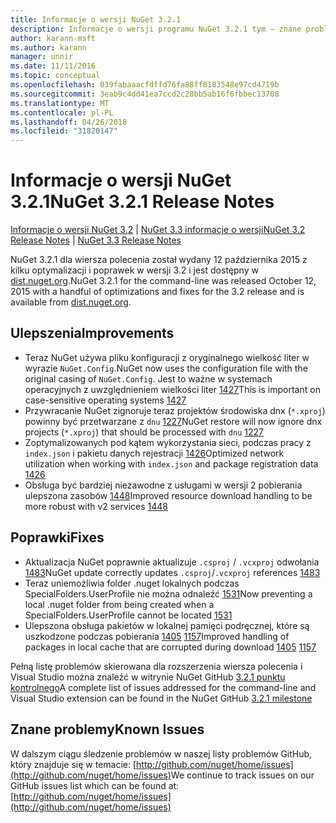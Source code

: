 ```yaml
---
title: Informacje o wersji NuGet 3.2.1
description: Informacje o wersji programu NuGet 3.2.1 tym — znane problemy, poprawki, dodatkowe funkcje i dcr.
author: karann-msft
ms.author: karann
manager: unnir
ms.date: 11/11/2016
ms.topic: conceptual
ms.openlocfilehash: 039fabaaacfdffd76fa88ff8183548e97cd4719b
ms.sourcegitcommit: 3eab9c4dd41ea7ccd2c28bb5ab16f6fbbec13708
ms.translationtype: MT
ms.contentlocale: pl-PL
ms.lasthandoff: 04/26/2018
ms.locfileid: "31820147"
---
```

# <a name="nuget-321-release-notes"></a><span data-ttu-id="6416d-103">Informacje o wersji NuGet 3.2.1</span><span class="sxs-lookup"><span data-stu-id="6416d-103">NuGet 3.2.1 Release Notes</span></span>

<span data-ttu-id="6416d-104">[Informacje o wersji NuGet 3.2](../release-notes/nuget-3.2.md) | [NuGet 3.3 informacje o wersji](../release-notes/nuget-3.3.md)</span><span class="sxs-lookup"><span data-stu-id="6416d-104">[NuGet 3.2 Release Notes](../release-notes/nuget-3.2.md) | [NuGet 3.3 Release Notes](../release-notes/nuget-3.3.md)</span></span>

<span data-ttu-id="6416d-105">NuGet 3.2.1 dla wiersza polecenia został wydany 12 października 2015 z kilku optymalizacji i poprawek w wersji 3.2 i jest dostępny w [dist.nuget.org](http://dist.nuget.org/index.html).</span><span class="sxs-lookup"><span data-stu-id="6416d-105">NuGet 3.2.1 for the command-line was released October 12, 2015 with a handful of optimizations and fixes for the 3.2 release and is available from [dist.nuget.org](http://dist.nuget.org/index.html).</span></span>

## <a name="improvements"></a><span data-ttu-id="6416d-106">Ulepszenia</span><span class="sxs-lookup"><span data-stu-id="6416d-106">Improvements</span></span>

* <span data-ttu-id="6416d-107">Teraz NuGet używa pliku konfiguracji z oryginalnego wielkość liter w wyrazie `NuGet.Config`.</span><span class="sxs-lookup"><span data-stu-id="6416d-107">NuGet now uses the configuration file with the original casing of `NuGet.Config`.</span></span>  <span data-ttu-id="6416d-108">Jest to ważne w systemach operacyjnych z uwzględnieniem wielkości liter [1427](https://github.com/NuGet/Home/issues/1427)</span><span class="sxs-lookup"><span data-stu-id="6416d-108">This is important on case-sensitive operating systems [1427](https://github.com/NuGet/Home/issues/1427)</span></span>
* <span data-ttu-id="6416d-109">Przywracanie NuGet zignoruje teraz projektów środowiska dnx (`*.xproj`) powinny być przetwarzane z `dnu` [1227](https://github.com/NuGet/Home/issues/1227)</span><span class="sxs-lookup"><span data-stu-id="6416d-109">NuGet restore will now ignore dnx projects (`*.xproj`) that should be processed with `dnu` [1227](https://github.com/NuGet/Home/issues/1227)</span></span>
* <span data-ttu-id="6416d-110">Zoptymalizowanych pod kątem wykorzystania sieci, podczas pracy z `index.json` i pakietu danych rejestracji [1426](https://github.com/NuGet/Home/issues/1426)</span><span class="sxs-lookup"><span data-stu-id="6416d-110">Optimized network utilization when working with `index.json` and package registration data [1426](https://github.com/NuGet/Home/issues/1426)</span></span>
* <span data-ttu-id="6416d-111">Obsługa być bardziej niezawodne z usługami w wersji 2 pobierania ulepszona zasobów [1448](https://github.com/NuGet/Home/issues/1448)</span><span class="sxs-lookup"><span data-stu-id="6416d-111">Improved resource download handling to be more robust with v2 services [1448](https://github.com/NuGet/Home/issues/1448)</span></span>

## <a name="fixes"></a><span data-ttu-id="6416d-112">Poprawki</span><span class="sxs-lookup"><span data-stu-id="6416d-112">Fixes</span></span>

* <span data-ttu-id="6416d-113">Aktualizacja NuGet poprawnie aktualizuje `.csproj` / `.vcxproj` odwołania [1483](https://github.com/NuGet/Home/issues/1483)</span><span class="sxs-lookup"><span data-stu-id="6416d-113">NuGet update correctly updates `.csproj`/`.vcxproj` references [1483](https://github.com/NuGet/Home/issues/1483)</span></span>
* <span data-ttu-id="6416d-114">Teraz uniemożliwia folder .nuget lokalnych podczas SpecialFolders.UserProfile nie można odnaleźć [1531](https://github.com/NuGet/Home/issues/1531)</span><span class="sxs-lookup"><span data-stu-id="6416d-114">Now preventing a local .nuget folder from being created when a SpecialFolders.UserProfile cannot be located [1531](https://github.com/NuGet/Home/issues/1531)</span></span>
* <span data-ttu-id="6416d-115">Ulepszona obsługa pakietów w lokalnej pamięci podręcznej, które są uszkodzone podczas pobierania [1405](https://github.com/NuGet/Home/issues/1405) [1157](https://github.com/NuGet/Home/issues/1157)</span><span class="sxs-lookup"><span data-stu-id="6416d-115">Improved handling of packages in local cache that are corrupted during download [1405](https://github.com/NuGet/Home/issues/1405) [1157](https://github.com/NuGet/Home/issues/1157)</span></span>

<span data-ttu-id="6416d-116">Pełną listę problemów skierowana dla rozszerzenia wiersza polecenia i Visual Studio można znaleźć w witrynie NuGet GitHub [3.2.1 punktu kontrolnego](https://github.com/NuGet/Home/issues?q=milestone%3A3.2.1+is%3Aclosed)</span><span class="sxs-lookup"><span data-stu-id="6416d-116">A complete list of issues addressed for the command-line and Visual Studio extension can be found in the NuGet GitHub [3.2.1 milestone](https://github.com/NuGet/Home/issues?q=milestone%3A3.2.1+is%3Aclosed)</span></span>

## <a name="known-issues"></a><span data-ttu-id="6416d-117">Znane problemy</span><span class="sxs-lookup"><span data-stu-id="6416d-117">Known Issues</span></span>

<span data-ttu-id="6416d-118">W dalszym ciągu śledzenie problemów w naszej listy problemów GitHub, który znajduje się w temacie: [http://github.com/nuget/home/issues](http://github.com/nuget/home/issues)</span><span class="sxs-lookup"><span data-stu-id="6416d-118">We continue to track issues on our GitHub issues list which can be found at: [http://github.com/nuget/home/issues](http://github.com/nuget/home/issues)</span></span>